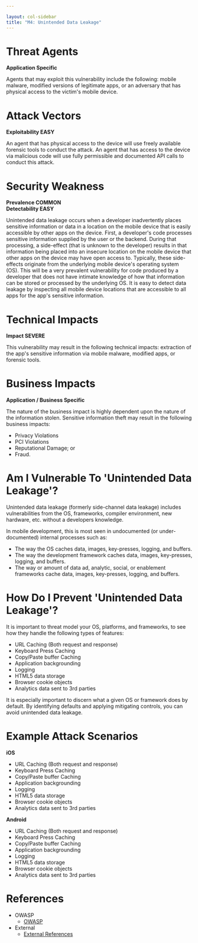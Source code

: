 ```yaml
---

layout: col-sidebar
title: "M4: Unintended Data Leakage"
---
```


# Threat Agents

**Application Specific**

Agents that may exploit this vulnerability include the following: mobile malware, modified versions of legitimate apps, or an adversary that has physical access to the victim's mobile device.	

# Attack Vectors	

**Exploitability EASY**

An agent that has physical access to the device will use freely available forensic tools to conduct the attack. An agent that has access to the device via malicious code will use fully permissible and documented API calls to conduct this attack.	

# Security Weakness	

**Prevalence COMMON** <br />
**Detectability EASY**

Unintended data leakage occurs when a developer inadvertently places sensitive information or data in a location on the mobile device that is easily accessible by other apps on the device. First, a developer's code processes sensitive information supplied by the user or the backend. During that processing, a side-effect (that is unknown to the developer) results in that information being placed into an insecure location on the mobile device that other apps on the device may have open access to. Typically, these side-effects originate from the underlying mobile device's operating system (OS). This will be a very prevalent vulnerability for code produced by a developer that does not have intimate knowledge of how that information can be stored or processed by the underlying OS. It is easy to detect data leakage by inspecting all mobile device locations that are accessible to all apps for the app's sensitive information.	


# Technical Impacts	

**Impact SEVERE**

This vulnerability may result in the following technical impacts: extraction of the app's sensitive information via mobile malware, modified apps, or forensic tools.	

# Business Impacts
	
**Application / Business Specific** 
		

The nature of the business impact is highly dependent upon the nature of the information stolen. Sensitive information theft may result in the following business impacts:
- Privacy Violations
- PCI Violations
- Reputational Damage; or
- Fraud.


# Am I Vulnerable To 'Unintended Data Leakage'?

Unintended data leakage (formerly side-channel data leakage) includes vulnerabilities from the OS, frameworks, compiler environment, new hardware, etc. without a developers knowledge.

In mobile development, this is most seen in undocumented (or under-documented) internal processes such as:

- The way the OS caches data, images, key-presses, logging, and buffers.
- The way the development framework caches data, images, key-presses, logging, and buffers.
- The way or amount of data ad, analytic, social, or enablement frameworks cache data, images, key-presses, logging, and buffers.

# How Do I Prevent 'Unintended Data Leakage'?
It is important to threat model your OS, platforms, and frameworks, to see how they handle the following types of features:

- URL Caching (Both request and response)
- Keyboard Press Caching
- Copy/Paste buffer Caching
- Application backgrounding
- Logging
- HTML5 data storage
- Browser cookie objects
- Analytics data sent to 3rd parties

It is especially important to discern what a given OS or framework does by default. By identifying defaults and applying mitigating controls, you can avoid unintended data leakage.


# Example Attack Scenarios

**iOS**

- URL Caching (Both request and response)
- Keyboard Press Caching
- Copy/Paste buffer Caching
- Application backgrounding
- Logging
- HTML5 data storage
- Browser cookie objects
- Analytics data sent to 3rd parties

**Android**
- URL Caching (Both request and response)
- Keyboard Press Caching
- Copy/Paste buffer Caching
- Application backgrounding
- Logging
- HTML5 data storage
- Browser cookie objects
-  Analytics data sent to 3rd parties

# References

- OWASP
  - [OWASP](https://www.owasp.org/index.php/OWASP_Top_Ten)
- External
  - [External References](http://cwe.mitre.org/)